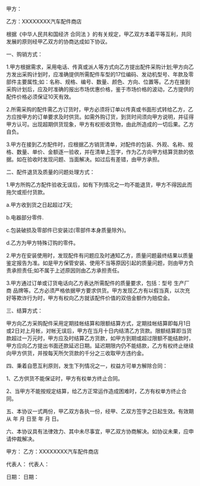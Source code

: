 
 


甲方：


乙方：XXXXXXXX汽车配件商店


根据《中华人民共和国经济
合同法
》的有关规定，甲乙双方本着平等互利，共同发展的原则经甲乙双方的协商达成如下协议。


一、购销方式：


1.甲方根据需求，采用电话、传真或派人等方式向乙方提出配件采购计划;甲方向乙方发出采购计划时，应准确提供所需配件车型的17位编码、发动机型号、年款及零部件主要属性;如：名称、规格、编号、数量、颜色、方向、位置等。乙方在接到采购计划后，应及时准确的报出市场优惠价格，鉴于市场价格的波动，乙方提供的配件价格必须保证10天有效。


2.所需采购的配件需乙方订货时，甲方必须将订单以传真或书面形式转给乙方，乙方应按甲方的订单要求及时供货。如需外购订货，到货时间须向甲方说明，并征得甲方认可。出现超期供货现象，甲方有权拒收货物，由此所造成的一切后果。乙方自负。


3.甲方在接到乙方配件时，应根据乙方销货清单，对配件的包装、外观、名称、规格、数量、单价、金额逐一验收，并在清单上签字，作为乙方向甲方结算货款的依据。如在验收时发现问题、当面解决。如过后有差错，由甲方承担。


二、配件退货及质量的问题处理方式：


1.甲方所购乙方配件验收无误后，如有下列情况之一均不能退货，甲方不得因此而拖欠或拒付货款。


a.甲方收到货之日起超过7天;


b.电器部分零件.


c.包装破损及零部件已安装过(零部件本身质量除外)。


d.乙方为甲方特殊订购的零件。


2.甲方在安装使用时，发现配件有问题应及时通知乙方，质量问题最终结果以质量鉴定报告为准。如是甲方保管安装、使用不当等原因引起的质量问题，则由甲方负责承担责任;如不属于上述原因则由乙方承担责任。


3.甲方通过订单或订货电话向乙方表达所需配件的质量要求，包括：型号 生产厂商 品牌等。乙方必须严格依据甲方要求供货。甲方发现乙方有以假当真，以次充好等欺诈行为时，甲方有权向乙方就该配件价值的双倍金额作为赔偿金。


三、结算方式：


甲方向乙方采购配件采用定期挂帐结算和限额结算方式，定期挂帐结算即每月1日或2日对上月帐，对帐无误后，甲方在当月十日内结清乙方货款。限额结算即当货款超过一万元时，甲方应及时结算乙方货款，如甲方到期或超过限额不能结款时，甲方应向乙方提出书面还款延迟日期。延迟期限内仍不能结款，乙方有权终止继续向甲方供货，并按每天所欠货款的千分之三收取甲方违约金。


四、秉着自愿互利原则，发生下列情况之一，权益方可单方解除合同：


1、乙方供货不能保证时，甲方有权单方终止合同。


2、当甲方不能按规定结算，给乙方正常运作造成困难时，乙方有权单方终止合同。


五、本协议一式两份，甲乙双方各执一份，经甲、乙双方签字之日起生效。有效期从 年 月 日至 年 月 日。


六、本协议具有法律效力、其中未尽事宜，甲乙双方协商解决。如协议未果，应申请仲裁解决。


甲方： 乙方：XXXXXXXX汽车配件商店


代表人： 代表人：


日期： 日期：
 


 

 
 
 
 
 
  


  
 

  


  


  
 
 
 
 

